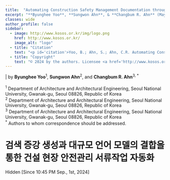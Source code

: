 ```yaml
---
title:  "Automating Construction Safety Management Documentation through Integration of Retrieval Augmented Generation with Large Language Models"
excerpt: "**Byunghee Yoo**, **Sungwon Ahn**, & **Changbum R. Ahn** (May 9th, 2024)"
classes: wide
author_profile: false
sidebar:
  - image: http://www.kosos.or.kr/img/logo.png
    href: http://www.kosos.or.kr/
    image_alt: "logo"
  - title: "Citation"
    text: "<p id='citation'>Yoo, B.; Ahn, S.; Ahn, C.R. Automating Construction Safety Management Documentation through Integration of Retrieval Augmented Generation with Large Language Models. <i>In Proceedings of the 2024 Spring Conference of the Korean Society of Safety.</i> <b>2024.</b>"
  - title: "Copyright"
    text: "© 2024 by the authors. Licensee <a href='http://www.kosos.or.kr/' style='color: #3d4144' target='_blank'>THE KOREAN SOCIETY OF SAFETY</a> all rights reserved."
---
```


| by **Byunghee Yoo**<sup>1</sup>, **Sungwon Ahn**<sup>2</sup>, and **Changbum R. Ahn**<sup>3, *</sup><br/><br/><sup>1</sup> Department of Architecture and Architectural Engineering, Seoul National University, Gwanak-gu, Seoul 08826, Republic of Korea<br/><sup>2</sup> Department of Architecture and Architectural Engineering, Seoul National University, Gwanak-gu, Seoul 08826, Republic of Korea<br/><sup>3</sup> Department of Architecture and Architectural Engineering, Seoul National University, Gwanak-gu, Seoul 08826, Republic of Korea<br/><sup> *</sup> Authors to whom correspondence should be addressed.

# 검색 증강 생성과 대규모 언어 모델의 결합을 통한 건설 현장 안전관리 서류작업 자동화

Hidden [Since 10:45 PM Sep., 1st, 2024]

<!-- 최근 건설 현장은 중대재해처벌법의 시행과 안전관리자 선임 자격의 조건 강화로 인해 구인난과 고령화 문제를 겪고 있다. 이로 인해 현장에서의 안전관리가 어려워지고 있다. 이와 관련해, 다양한 연구들이 자연어 처리(Natural Language Processing: NLP)와 기계학습 방법을 활용해 건설 현장의 문서 정보를 효율적으로 관리하고 지식을 추출하는 방향으로 진행되었다. 그러나 이러한 연구들은 문서 간 상관관계를 충분히 고려하지 않는다는 한계가 있다. 최근에는 대규모 언어 모델(Large Language Model: LLM)의 맥락 이해와 추리 능력이 주목받으며 기존의 한계를 극복할 수 있을 것이라는 기대가 커졌다. 하지만 건설 분야에서 LLM을 적용하는 시도는 LLM이 가질 수 있는 환각 현상 때문에 크게 성공하지 못하였다. 이 문제를 해결하기 위해, 검색 증강 생성(Retrieval Augmented Generation: RAG) 기술을 이용해 LLM의 건설 안전 관리 지식을 강화하고, 안전관리 문서 작업을 자동화하는 새로운 프레임워크를 제안한다. 이 방법은 1) 안전관리 서류 작성 지침 문서를 벡터화하고 데이터베이스에 임베딩하는 과정, 2) 단어 빈도-역 문서 빈도(Term Frequency-Inverse Document Frequency: TF-IDF) 유사도 비교를 통해 사용자가 입력한 건설 현장 작업내용과 관련된 지식을 검색 및 추출하는 과정, 그리고 3) 추출된 지식을 바탕으로 필요한 내용을 판단하여 문서를 작성하는 과정을 포함한다. 또한, 건설 현장에서 빈번히 발생하는 위험 작업 내용을 미리 목록화하여 이 프레임워크를 활용, 위험성 평가표 작성 작업을 수행하였다. 프레임워크의 신뢰성을 검증하기 위해, 전문가 5명을 섭외하여 인간 전문가와 프레임워크가 생성한 문서를 구분하는 실험을 진행하고, 분산분석을 통해 결과를 검증하였다. -->

